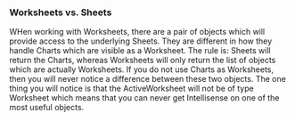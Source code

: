 ### Worksheets vs. Sheets

WHen working with Worksheets, there are a pair of objects which will provide access to the underlying Sheets. They are different in how they handle Charts which are visible as a Worksheet. The rule is: Sheets will return the Charts, whereas Worksheets will only return the list of objects which are actually Worksheets. If you do not use Charts as Worksheets, then you will never notice a difference between these two objects. The one thing you will notice is that the ActiveWorksheet will not be of type Worksheet which means that you can never get Intellisense on one of the most useful objects.

